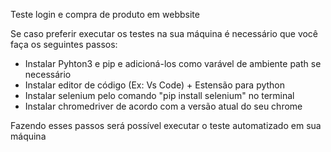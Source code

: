 Teste login e compra de produto em webbsite

Se caso preferir executar os testes na sua máquina é necessário que você faça os seguintes passos:

- Instalar Pyhton3 e pip e adicioná-los como varável de ambiente path se necessário
- Instalar editor de código (Ex: Vs Code) + Estensão para python
- Instalar selenium pelo comando "pip install selenium" no terminal
- Instalar chromedriver de acordo com a versão atual do seu chrome

Fazendo esses passos será possível executar o teste automatizado em sua máquina
